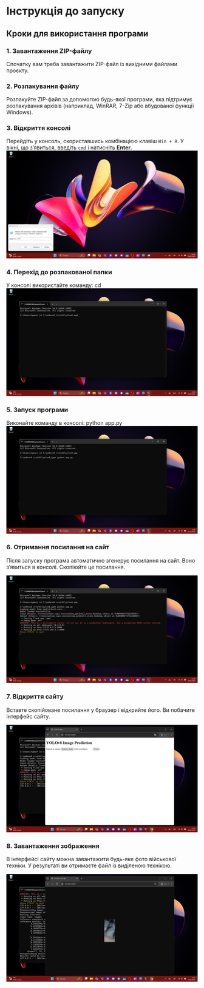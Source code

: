 # Інструкція до запуску

## Кроки для використання програми

### 1. Завантаження ZIP-файлу
Спочатку вам треба завантажити ZIP-файл із вихідними файлами проєкту.



### 2. Розпакування файлу
Розпакуйте ZIP-файл за допомогою будь-якої програми, яка підтримує розпакування архівів (наприклад, WinRAR, 7-Zip або вбудованої функції Windows).



### 3. Відкриття консолі
Перейдіть у консоль, скориставшись комбінацією клавіш `Win + R`. У вікні, що з’явиться, введіть `cmd` і натисніть **Enter**.
![Завантаження ZIP-файлу](1.png)


### 4. Перехід до розпакованої папки
У консолі використайте команду: cd
![Відкриття консолі](2.png)


### 5. Запуск програми
Виконайте команду в консолі: python app.py
![Перехід до розпакованої папки](4.png)

### 6. Отримання посилання на сайт
Після запуску програма автоматично згенерує посилання на сайт. Воно з’явиться в консолі. Скопіюйте це посилання.

![Отримання посилання на сайт](5.png)

### 7. Відкриття сайту
Вставте скопійоване посилання у браузер і відкрийте його. Ви побачите інтерфейс сайту.

![Відкриття сайту](6.png)

### 8. Завантаження зображення

В інтерфейсі сайту можна завантажити будь-яке фото військової техніки. У результаті ви отримаєте файл із виділеною технікою.

![Завантаження зображення](7.png)
